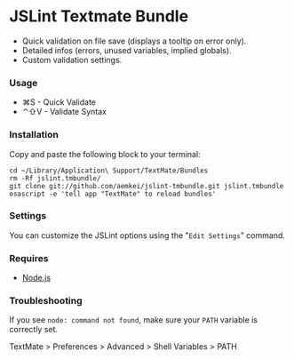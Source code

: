 # JSLint Textmate Bundle #

* Quick validation on file save (displays a tooltip on error only).
* Detailed infos (errors, unused variables, implied globals).
* Custom validation settings.

### Usage ###

*  ⌘S - Quick Validate
* ⌃⇧V - Validate Syntax

### Installation ###

Copy and paste the following block to your terminal:

    cd ~/Library/Application\ Support/TextMate/Bundles
    rm -Rf jslint.tmbundle/
    git clone git://github.com/aemkei/jslint-tmbundle.git jslint.tmbundle
    osascript -e 'tell app "TextMate" to reload bundles'

### Settings ###

You can customize the JSLint options using the "`Edit Settings`" command.

### Requires ###

* [Node.js](nodejs.org/)

### Troubleshooting ###

If you see `node: command not found`, make sure your `PATH` variable is correctly set.    

TextMate > Preferences > Advanced > Shell Variables > PATH